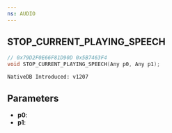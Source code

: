 ```yaml
---
ns: AUDIO
---
```

## STOP_CURRENT_PLAYING_SPEECH

```c
// 0x79D2F0E66F81D90D 0x5B7463F4
void STOP_CURRENT_PLAYING_SPEECH(Any p0, Any p1);
```

```
NativeDB Introduced: v1207
```

## Parameters
* **p0**:
* **p1**:
